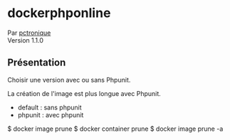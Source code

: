 # dockerphponline
Par [pctronique](https://pctronique.fr/) <br />
Version 1.1.0

## Présentation

Choisir une version avec ou sans Phpunit.

La création de l'image est plus longue avec Phpunit.

<ul>
  <li>default : sans phpunit</li>
  <li>phpunit : avec phpunit</li>
</ul>

$ docker image prune
$ docker container prune
$ docker image prune -a
